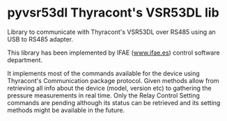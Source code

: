 # pyvsr53dl Thyracont's VSR53DL lib


Library to communicate with Thyracont's VSR53DL over RS485 using an USB to RS485 adapter. 

This library has been implemented by IFAE (www.ifae.es) control software department.

It implements most of the commands available for the device using Thyracont's Communication package protocol.
Given methods allow from retrieving all info about the device (model, version etc) to gathering the pressure measurements in real time.
Only the Relay Control Setting commands are pending although its status can be retrieved and its setting methods might be available in the future.


